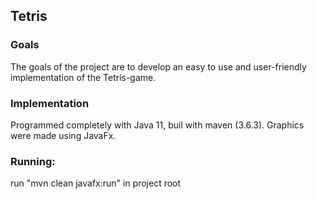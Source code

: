## Tetris
### Goals
The goals of the project are to develop an easy to use and user-friendly implementation of the Tetris-game.
### Implementation
Programmed completely with Java 11, buil with maven (3.6.3). Graphics were made using JavaFx.
### Running:
run "mvn clean javafx:run" in project root
